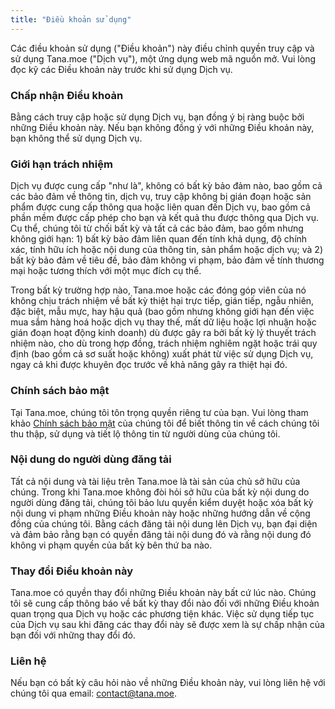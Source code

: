 ```yaml
---
title: "Điều khoản sử dụng"
---
```


Các điều khoản sử dụng ("Điều khoản") này điều chỉnh quyền truy cập và sử dụng Tana.moe ("Dịch vụ"), một ứng dụng web mã nguồn mở. Vui lòng đọc kỹ các Điều khoản này trước khi sử dụng Dịch vụ.

### Chấp nhận Điều khoản

Bằng cách truy cập hoặc sử dụng Dịch vụ, bạn đồng ý bị ràng buộc bởi những Điều khoản này. Nếu bạn không đồng ý với những Điều khoản này, bạn không thể sử dụng Dịch vụ.

### Giới hạn trách nhiệm

Dịch vụ được cung cấp "như là", không có bất kỳ bảo đảm nào, bao gồm cả các bảo đảm về thông tin, dịch vụ, truy cập không bị gián đoạn hoặc sản phẩm được cung cấp thông qua hoặc liên quan đến Dịch vụ, bao gồm cả phần mềm được cấp phép cho bạn và kết quả thu được thông qua Dịch vụ. Cụ thể, chúng tôi từ chối bất kỳ và tất cả các bảo đảm, bao gồm nhưng không giới hạn: 1) bất kỳ bảo đảm liên quan đến tính khả dụng, độ chính xác, tính hữu ích hoặc nội dung của thông tin, sản phẩm hoặc dịch vụ; và 2) bất kỳ bảo đảm về tiêu đề, bảo đảm không vi phạm, bảo đảm về tính thương mại hoặc tương thích với một mục đích cụ thể.

Trong bất kỳ trường hợp nào, Tana.moe hoặc các đóng góp viên của nó không chịu trách nhiệm về bất kỳ thiệt hại trực tiếp, gián tiếp, ngẫu nhiên, đặc biệt, mẫu mực, hay hậu quả (bao gồm nhưng không giới hạn đến việc mua sắm hàng hoá hoặc dịch vụ thay thế, mất dữ liệu hoặc lợi nhuận hoặc gián đoạn hoạt động kinh doanh) dù được gây ra bởi bất kỳ lý thuyết trách nhiệm nào, cho dù trong hợp đồng, trách nhiệm nghiêm ngặt hoặc trái quy định (bao gồm cả sơ suất hoặc không) xuất phát từ việc sử dụng Dịch vụ, ngay cả khi được khuyên đọc trước về khả năng gây ra thiệt hại đó.

### Chính sách bảo mật

Tại Tana.moe, chúng tôi tôn trọng quyền riêng tư của bạn. Vui lòng tham khảo [Chính sách bảo mật](/privacy-policy) của chúng tôi để biết thông tin về cách chúng tôi thu thập, sử dụng và tiết lộ thông tin từ người dùng của chúng tôi.

### Nội dung do người dùng đăng tải

Tất cả nội dung và tài liệu trên Tana.moe là tài sản của chủ sở hữu của chúng. Trong khi Tana.moe không đòi hỏi sở hữu của bất kỳ nội dung do người dùng đăng tải, chúng tôi bảo lưu quyền kiểm duyệt hoặc xóa bất kỳ nội dung vi phạm những Điều khoản này hoặc những hướng dẫn về cộng đồng của chúng tôi. Bằng cách đăng tải nội dung lên Dịch vụ, bạn đại diện và đảm bảo rằng bạn có quyền đăng tải nội dung đó và rằng nội dung đó không vi phạm quyền của bất kỳ bên thứ ba nào.

### Thay đổi Điều khoản này

Tana.moe có quyền thay đổi những Điều khoản này bất cứ lúc nào. Chúng tôi sẽ cung cấp thông báo về bất kỳ thay đổi nào đối với những Điều khoản quan trọng qua Dịch vụ hoặc các phương tiện khác. Việc sử dụng tiếp tục của Dịch vụ sau khi đăng các thay đổi này sẽ được xem là sự chấp nhận của bạn đối với những thay đổi đó.

### Liên hệ

Nếu bạn có bất kỳ câu hỏi nào về những Điều khoản này, vui lòng liên hệ với chúng tôi qua email: contact@tana.moe.

